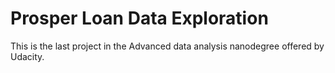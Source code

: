# Prosper Loan Data Exploration
 This is the last project in the Advanced data analysis nanodegree offered by Udacity.
